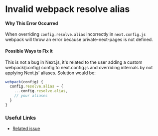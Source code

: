 # Invalid webpack resolve alias

#### Why This Error Occurred

When overriding `config.resolve.alias` incorrectly in `next.config.js` webpack will throw an error because private-next-pages is not defined.

#### Possible Ways to Fix It

This is not a bug in Next.js, it's related to the user adding a custom webpack(config) config to next.config.js and overriding internals by not applying Next.js' aliases. Solution would be:

```js
webpack(config) {
  config.resolve.alias = {
    ...config.resolve.alias,
    // your aliases
  }
}
```

### Useful Links

- [Related issue](https://github.com/vercel/next.js/issues/6681)
